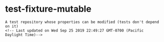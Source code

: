 # test-fixture-mutable
    A test repository whose properties can be modified (tests don't depend on it)
    <!-- Last updated on Wed Sep 25 2019 22:49:27 GMT-0700 (Pacific Daylight Time)-->